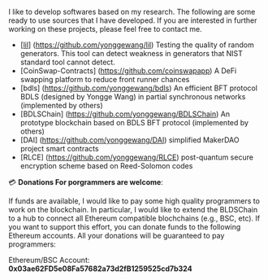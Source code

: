 I like to develop softwares based on my research. The following are some ready to use sources that I have developed. If you are interested in further working on these projects, please feel free to contact me.

- [[lil](url)] (https://github.com/yonggewang/lil) Testing the quality of random generators. This tool can detect weakness in generators that NIST standard tool cannot detect.
- [CoinSwap-Contracts] (https://github.com/coinswapapp) A DeFi swapping platform to reduce front runner chances
- [bdls] (https://github.com/yonggewang/bdls) An efficient BFT protocol BDLS (designed by Yongge Wang) in partial synchronous networks (implemented by others)
- [BDLSChain] (https://github.com/yonggewang/BDLSChain) An prototype blockchain based on BDLS BFT protocol (implemented by others)
- [DAI] (https://github.com/yonggewang/DAI) simplified MakerDAO project smart contracts
- [RLCE] (https://github.com/yonggewang/RLCE) post-quantum secure encryption scheme based on Reed-Solomon codes


💳 **Donations For porgrammers are welcome**:

If funds are available, I would like to pay some high quality programmers to work on the blockchain. In particular, I would like to extend the BLDSChain to a hub to connect all Ethereum compatible blochchains (e.g., BSC, etc). 
If you want to support this effort, you can donate funds to the following Ethereum accounts. All your donations will be guaranteed to pay programmers:

Ethereum/BSC Account: **0x03ae62FD5e08Fa57682a73d2fB1259525cd7b324**  
